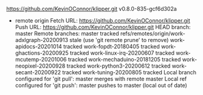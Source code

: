 https://github.com/KevinOConnor/klipper.git
v0.8.0-835-gcf6d302a
* remote origin
  Fetch URL: https://github.com/KevinOConnor/klipper.git
  Push  URL: https://github.com/KevinOConnor/klipper.git
  HEAD branch: master
  Remote branches:
    master                                      tracked
    refs/remotes/origin/work-adxlgraph-20200913 stale (use 'git remote prune' to remove)
    work-apidocs-20201014                       tracked
    work-fopdt-20180405                         tracked
    work-ghactions-20200925                     tracked
    work-linux-irq-20200607                     tracked
    work-mcutemp-20201006                       tracked
    work-mechaduino-20181205                    tracked
    work-neopixel-20200928                      tracked
    work-python3-20200612                       tracked
    work-secant-20200922                        tracked
    work-tuning-20200805                        tracked
  Local branch configured for 'git pull':
    master merges with remote master
  Local ref configured for 'git push':
    master pushes to master (local out of date)
